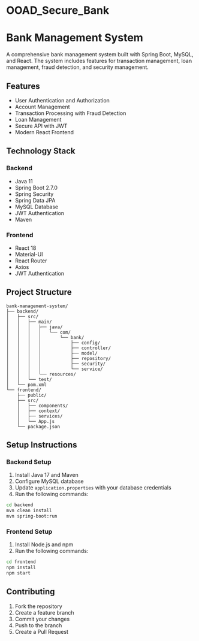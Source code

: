 # OOAD_Secure_Bank

# Bank Management System

A comprehensive bank management system built with Spring Boot, MySQL, and React. The system includes features for transaction management, loan management, fraud detection, and security management.

## Features

- User Authentication and Authorization
- Account Management
- Transaction Processing with Fraud Detection
- Loan Management
- Secure API with JWT
- Modern React Frontend

## Technology Stack

### Backend
- Java 11
- Spring Boot 2.7.0
- Spring Security
- Spring Data JPA
- MySQL Database
- JWT Authentication
- Maven

### Frontend
- React 18
- Material-UI
- React Router
- Axios
- JWT Authentication

## Project Structure

```
bank-management-system/
├── backend/
│   ├── src/
│   │   ├── main/
│   │   │   ├── java/
│   │   │   │   └── com/
│   │   │   │       └── bank/
│   │   │   │           ├── config/
│   │   │   │           ├── controller/
│   │   │   │           ├── model/
│   │   │   │           ├── repository/
│   │   │   │           ├── security/
│   │   │   │           └── service/
│   │   │   └── resources/
│   │   └── test/
│   └── pom.xml
└── frontend/
    ├── public/
    ├── src/
    │   ├── components/
    │   ├── context/
    │   ├── services/
    │   └── App.js
    └── package.json
```

## Setup Instructions

### Backend Setup

1. Install Java 17 and Maven
2. Configure MySQL database
3. Update `application.properties` with your database credentials
4. Run the following commands:
```bash
cd backend
mvn clean install
mvn spring-boot:run
```

### Frontend Setup

1. Install Node.js and npm
2. Run the following commands:
```bash
cd frontend
npm install
npm start
```



## Contributing

1. Fork the repository
2. Create a feature branch
3. Commit your changes
4. Push to the branch
5. Create a Pull Request

